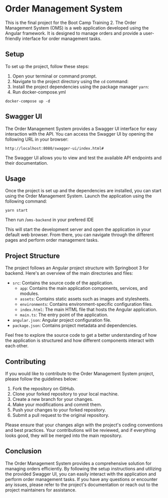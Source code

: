 # Order Management System

This is the final project for the Boot Camp Training 2. The Order Management System (OMS) is a web application developed using the Angular framework. It is designed to manage orders and provide a user-friendly interface for order management tasks.

## Setup

To set up the project, follow these steps:

1. Open your terminal or command prompt.
2. Navigate to the project directory using the `cd` command:
3. Install the project dependencies using the package manager `yarn`:
4. Run docker-compose.yml

```
docker-compose up -d
```

## Swagger UI

The Order Management System provides a Swagger UI interface for easy interaction with the API. You can access the Swagger UI by opening the following URL in your browser:

`http://localhost:8080/swagger-ui/index.html#`


The Swagger UI allows you to view and test the available API endpoints and their documentation.

## Usage

Once the project is set up and the dependencies are installed, you can start using the Order Management System. Launch the application using the following command:
```
yarn start
```
Then run /`oms-backend` in your prefered IDE

This will start the development server and open the application in your default web browser. From there, you can navigate through the different pages and perform order management tasks.

## Project Structure

The project follows an Angular project structure with Springboot 3 for backend. Here's an overview of the main directories and files:

- `src`: Contains the source code of the application.
  - `app`: Contains the main application components, services, and modules.
  - `assets`: Contains static assets such as images and stylesheets.
  - `environments`: Contains environment-specific configuration files.
  - `index.html`: The main HTML file that hosts the Angular application.
  - `main.ts`: The entry point of the application.
- `angular.json`: Angular project configuration file.
- `package.json`: Contains project metadata and dependencies.

Feel free to explore the source code to get a better understanding of how the application is structured and how different components interact with each other.


## Contributing

If you would like to contribute to the Order Management System project, please follow the guidelines below:

1. Fork the repository on GitHub.
2. Clone your forked repository to your local machine.
3. Create a new branch for your changes.
4. Make your modifications and commit them.
5. Push your changes to your forked repository.
6. Submit a pull request to the original repository.

Please ensure that your changes align with the project's coding conventions and best practices. Your contributions will be reviewed, and if everything looks good, they will be merged into the main repository.

## Conclusion

The Order Management System provides a comprehensive solution for managing orders efficiently. By following the setup instructions and utilizing the provided Swagger UI, you can easily interact with the application and perform order management tasks. If you have any questions or encounter any issues, please refer to the project's documentation or reach out to the project maintainers for assistance.



